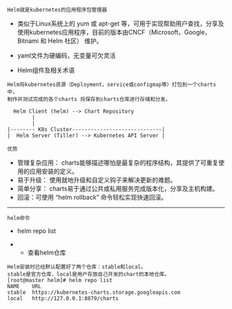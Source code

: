 `Helm就是kubernetes的应用程序包管理器`
* 类似于Linux系统上的 yum 或 apt-get 等，可用于实现帮助用户查找，分享及使用kubernetes应用程序，目前的版本由CNCF（Microsoft，Google，Bitnami 和 Helm 社区） 维护。
* yaml文件为硬编码，无变量可欠灵活

* Helm组件及相关术语
```
Helm将kubernetes资源（Deployment，service或configmap等）打包到一个charts中，
制作并测试完成的各个charts 将保存到charts仓库进行存储和分发。

  Helm Client (helm) --> Chart Repository
        |
        |
|-------- K8s Cluster-----------------------------|        
|  Helm Server (Tiller) --> Kubernetes API Server |   
```


`优势`
* 管理复杂应用： charts能够描述哪怕是最复杂的程序结构，其提供了可重复使用的应用安装的定义。
* 易于升级： 使用就地升级和自定义钩子来解决更新的难题。
* 简单分享： charts易于通过公共或私用服务完成版本化，分享及主机构建。
* 回滚：可使用 “helm rollback” 命令轻松实现快速回滚。
---
`helm命令`
* helm repo list 
- - 查看helm仓库
```
Helm安装时已经默认配置好了两个仓库：stable和local。
stable是官方仓库，local是用户存放自己开发的chart的本地仓库。
[root@master helm]# helm repo list
NAME  	URL                                             
stable	https://kubernetes-charts.storage.googleapis.com
local 	http://127.0.0.1:8879/charts 
```

